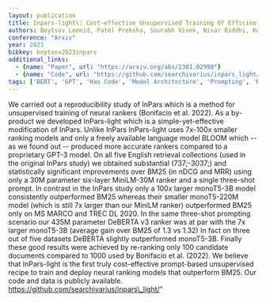 ```yaml
---
layout: publication
title: Inpars-light\: Cost-effective Unsupervised Training Of Efficient Rankers
authors: Boytsov Leonid, Patel Preksha, Sourabh Vivek, Nisar Riddhi, Kundu Sayani, Ramanathan Ramya, Nyberg Eric
conference: "Arxiv"
year: 2023
bibkey: boytsov2023inpars
additional_links:
  - {name: "Paper", url: "https://arxiv.org/abs/2301.02998"}
  - {name: "Code", url: "https://github.com/searchivarius/inpars_light/"}
tags: ['BERT', 'GPT', 'Has Code', 'Model Architecture', 'Prompting', 'RAG', 'Training Techniques']
---
```

We carried out a reproducibility study of InPars which is a method for unsupervised training of neural rankers (Bonifacio et al. 2022). As a by-product we developed InPars-light which is a simple-yet-effective modification of InPars. Unlike InPars InPars-light uses 7x-100x smaller ranking models and only a freely available language model BLOOM which -- as we found out -- produced more accurate rankers compared to a proprietary GPT-3 model. On all five English retrieval collections (used in the original InPars study) we obtained substantial (737;-3037;) and statistically significant improvements over BM25 (in nDCG and MRR) using only a 30M parameter six-layer MiniLM-30M ranker and a single three-shot prompt. In contrast in the InPars study only a 100x larger monoT5-3B model consistently outperformed BM25 whereas their smaller monoT5-220M model (which is still 7x larger than our MiniLM ranker) outperformed BM25 only on MS MARCO and TREC DL 2020. In the same three-shot prompting scenario our 435M parameter DeBERTA v3 ranker was at par with the 7x larger monoT5-3B (average gain over BM25 of 1.3 vs 1.32) In fact on three out of five datasets DeBERTA slightly outperformed monoT5-3B. Finally these good results were achieved by re-ranking only 100 candidate documents compared to 1000 used by Bonifacio et al. (2022). We believe that InPars-light is the first truly cost-effective prompt-based unsupervised recipe to train and deploy neural ranking models that outperform BM25. Our code and data is publicly available. https://github.com/searchivarius/inpars\_light/"
